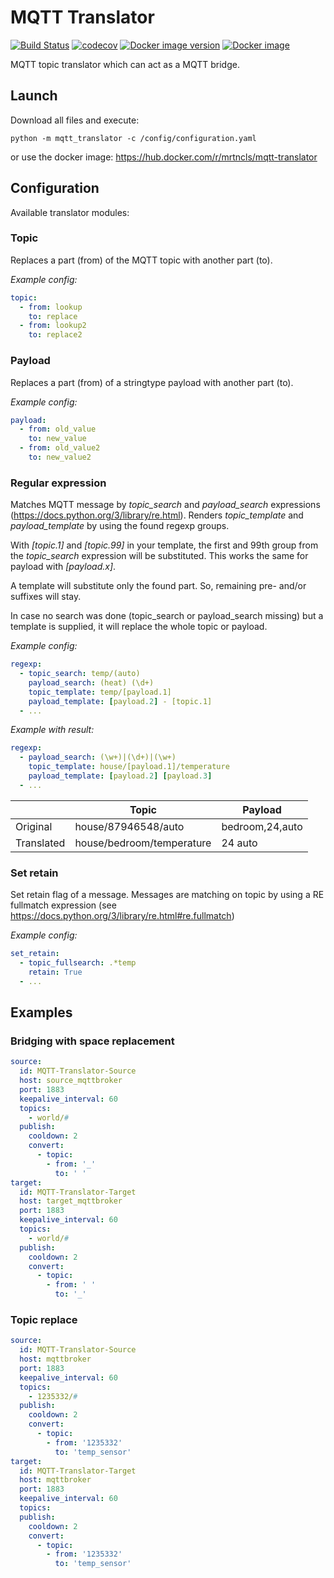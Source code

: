 # MQTT Translator

[![Build Status](https://travis-ci.com/mrtncls/mqtt-translator.svg?branch=master)](https://travis-ci.com/mrtncls/mqtt-translator)
[![codecov](https://codecov.io/gh/mrtncls/mqtt-translator/branch/master/graph/badge.svg)](https://codecov.io/gh/mrtncls/mqtt-translator)
[![Docker image version](https://images.microbadger.com/badges/version/mrtncls/mqtt-translator.svg)](https://hub.docker.com/r/mrtncls/mqtt-translator)
[![Docker image](https://images.microbadger.com/badges/image/mrtncls/mqtt-translator.svg)](https://hub.docker.com/r/mrtncls/mqtt-translator)

MQTT topic translator which can act as a MQTT bridge.

## Launch

Download all files and execute:

```
python -m mqtt_translator -c /config/configuration.yaml
```

or use the docker image: https://hub.docker.com/r/mrtncls/mqtt-translator

## Configuration

Available translator modules:

### Topic

Replaces a part (from) of the MQTT topic with another part (to).

*Example config:*

```yaml
topic:
  - from: lookup
    to: replace
  - from: lookup2
    to: replace2
```

### Payload

Replaces a part (from) of a stringtype payload with another part (to).

*Example config:*

```yaml
payload:
  - from: old_value
    to: new_value
  - from: old_value2
    to: new_value2
```

### Regular expression

Matches MQTT message by *topic_search* and *payload_search* expressions (https://docs.python.org/3/library/re.html). Renders *topic_template* and *payload_template* by using the found regexp groups.

With *[topic.1]* and *[topic.99]* in your template, the first and 99th group from the *topic_search* expression will be substituted. This works the same for payload with *[payload.x]*.

A template will substitute only the found part. So, remaining pre- and/or suffixes will stay.

In case no search was done (topic_search or payload_search missing) but a template is supplied, it will replace the whole topic or payload.

*Example config:*

```yaml
regexp:
  - topic_search: temp/(auto)
    payload_search: (heat) (\d+)
    topic_template: temp/[payload.1]
    payload_template: [payload.2] - [topic.1]
  - ...
```

*Example with result:*

```yaml
regexp:
  - payload_search: (\w+)|(\d+)|(\w+)
    topic_template: house/[payload.1]/temperature
    payload_template: [payload.2] [payload.3]
  - ...
```
| | Topic | Payload |
| --- | --- | --- |
| Original | house/87946548/auto | bedroom,24,auto |
| Translated | house/bedroom/temperature | 24 auto |

### Set retain

Set retain flag of a message.
Messages are matching on topic by using a RE fullmatch expression (see https://docs.python.org/3/library/re.html#re.fullmatch)

*Example config:*

```yaml
set_retain:
  - topic_fullsearch: .*temp
    retain: True
  - ...
```

## Examples

### Bridging with space replacement

```yaml
source:
  id: MQTT-Translator-Source
  host: source_mqttbroker
  port: 1883
  keepalive_interval: 60
  topics:
    - world/#
  publish:
    cooldown: 2
    convert:
      - topic:
        - from: '_' 
          to: ' '
target:
  id: MQTT-Translator-Target
  host: target_mqttbroker
  port: 1883
  keepalive_interval: 60
  topics:
    - world/#
  publish:
    cooldown: 2
    convert:
      - topic:
        - from: ' ' 
          to: '_'
```

### Topic replace

```yaml
source:
  id: MQTT-Translator-Source
  host: mqttbroker
  port: 1883
  keepalive_interval: 60
  topics:
    - 1235332/#
  publish:
    cooldown: 2
    convert:
      - topic:
        - from: '1235332' 
          to: 'temp_sensor'
target:
  id: MQTT-Translator-Target
  host: mqttbroker
  port: 1883
  keepalive_interval: 60
  topics:
  publish:
    cooldown: 2
    convert:
      - topic:
        - from: '1235332' 
          to: 'temp_sensor'
```